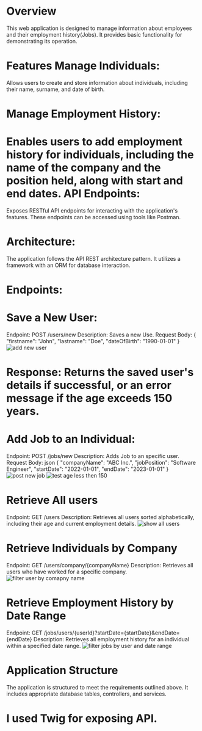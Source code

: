 Overview
========

This web application is designed to manage information about employees and their employment history(Jobs). It provides basic functionality for demonstrating its operation.

Features
Manage Individuals: 
========
Allows users to create and store information about individuals, including their name, surname, and date of birth.

Manage Employment History:
========
Enables users to add employment history for individuals, including the name of the company and the position held, along with start and end dates.
API Endpoints:
========
Exposes RESTful API endpoints for interacting with the application's features. These endpoints can be accessed using tools like Postman.

Architecture: 
========
The application follows the API REST architecture pattern. It utilizes a framework with an ORM for database interaction.

Endpoints:
========

Save a New User:
========

Endpoint: POST /users/new
Description: Saves a new Use.
Request Body:
{
  "firstname": "John",
  "lastname": "Doe",
  "dateOfBirth": "1990-01-01"
}
![add new user](https://github.com/BelsemAyed/webAtrioTest/assets/66927021/91fc5c64-7878-4a49-956b-da7b0deda4d3)

Response: Returns the saved user's details if successful, or an error message if the age exceeds 150 years.
========

Add Job to an Individual:
========

Endpoint: POST /jobs/new
Description: Adds Job to an specific user.
Request Body:
json
{
  "companyName": "ABC Inc.",
  "jobPosition": "Software Engineer",
  "startDate": "2022-01-01",
  "endDate": "2023-01-01"
}
![post new job](https://github.com/BelsemAyed/webAtrioTest/assets/66927021/55df10e4-3ae7-406f-ab36-44e3a8b2c374)
![test age less then 150](https://github.com/BelsemAyed/webAtrioTest/assets/66927021/cefde3f2-5baa-4bd6-bbaa-fc187ca5715a)

Retrieve All users
========
Endpoint: GET /users
Description: Retrieves all users sorted alphabetically, including their age and current employment details.
![show all users](https://github.com/BelsemAyed/webAtrioTest/assets/66927021/548fc221-6727-41cb-9742-ce45d4d05b9e)

Retrieve Individuals by Company
========
Endpoint: GET /users/company/{companyName}
Description: Retrieves all users who have worked for a specific company.
![filter user by comapny name](https://github.com/BelsemAyed/webAtrioTest/assets/66927021/a7f5d935-6cfd-477d-a514-048f13f9b534)


Retrieve Employment History by Date Range
========
Endpoint: GET /jobs/users/{userId}?startDate={startDate}&endDate={endDate}
Description: Retrieves all employment history for an individual within a specified date range.
![filter jobs by user and date range](https://github.com/BelsemAyed/webAtrioTest/assets/66927021/3f5851d1-84ec-4d62-b716-a50ea7be00f0)

Application Structure
========
The application is structured to meet the requirements outlined above. It includes appropriate database tables, controllers, and services.


I used Twig for exposing API.
================
